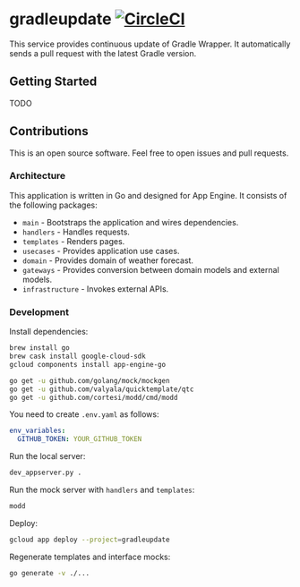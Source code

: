 # gradleupdate [![CircleCI](https://circleci.com/gh/int128/gradleupdate.svg?style=shield)](https://circleci.com/gh/int128/gradleupdate)

This service provides continuous update of Gradle Wrapper.
It automatically sends a pull request with the latest Gradle version.


## Getting Started

TODO


## Contributions

This is an open source software.
Feel free to open issues and pull requests.

### Architecture

This application is written in Go and designed for App Engine.
It consists of the following packages:

- `main` - Bootstraps the application and wires dependencies.
- `handlers` - Handles requests.
- `templates` - Renders pages.
- `usecases` - Provides application use cases.
- `domain` - Provides domain of weather forecast.
- `gateways` - Provides conversion between domain models and external models.
- `infrastructure` - Invokes external APIs.

### Development

Install dependencies:

```sh
brew install go
brew cask install google-cloud-sdk
gcloud components install app-engine-go

go get -u github.com/golang/mock/mockgen
go get -u github.com/valyala/quicktemplate/qtc
go get -u github.com/cortesi/modd/cmd/modd
```

You need to create `.env.yaml` as follows:

```yaml
env_variables:
  GITHUB_TOKEN: YOUR_GITHUB_TOKEN
```

Run the local server:

```sh
dev_appserver.py .
```

Run the mock server with `handlers` and `templates`:

```sh
modd
```

Deploy:

```sh
gcloud app deploy --project=gradleupdate
```

Regenerate templates and interface mocks:

```sh
go generate -v ./...
```
